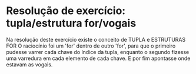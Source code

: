 # Resolução de exercício: tupla/estrutura for/vogais
 Na resolução deste exercício existe o conceito de TUPLA e ESTRUTURAS FOR
O raciocínio foi um 'for' dentro de outro 'for', para que o primeiro pudesse varrer cada chave do índice da tupla, enquanto
o segundo fizesse uma varredura em cada elemento de cada chave.
E por fim apontasse onde estavam as vogais.

